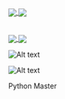 
<a href="https://github.com/anuraghazra/github-readme-stats">
  <img align="center" src="https://github-readme-stats.vercel.app/api?username=dev-ruby&show_icons=true&theme=github_dark&hide_border=true" />
</a>
<a href="https://github.com/anuraghazra/github-readme-stats">
  <img align="center" src="https://github-readme-stats.vercel.app/api/top-langs/?username=dev-ruby&langs_count=8&layout=compact&theme=github_dark&hide_border=true" />
</a>


</br>
</br>
</br>


<a href="solved.ac/devruby">
  <img align="center" src="http://mazassumnida.wtf/api/v2/generate_badge?boj=devruby" />
</a>
<a href="solved.ac/devruby">
  <img align="center" src="http://mazandi.herokuapp.com/api?handle=devruby&theme=cold" />
</a>

![Alt text](https://img.shields.io/github/followers/dev-ruby?style=social)

![Alt text](https://img.shields.io/github/stars/dev-ruby?style=social)

Python Master

</br>





